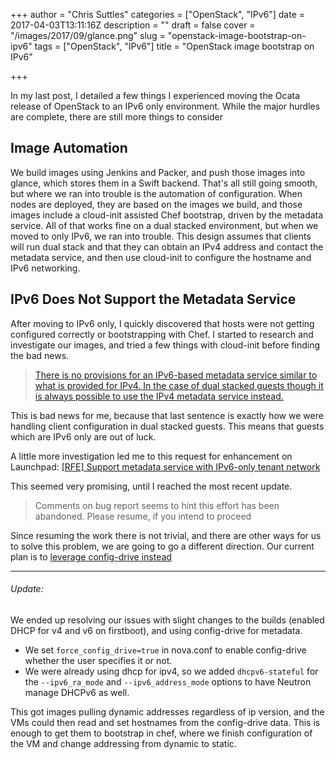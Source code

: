 +++
author = "Chris Suttles"
categories = ["OpenStack", "IPv6"]
date = 2017-04-03T13:11:16Z
description = ""
draft = false
cover = "/images/2017/09/glance.png"
slug = "openstack-image-bootstrap-on-ipv6"
tags = ["OpenStack", "IPv6"]
title = "OpenStack image bootstrap on IPv6"

+++


In my last post, I detailed a few things I experienced moving the Ocata release of OpenStack to an IPv6 only environment. While the major hurdles are complete, there are still more things to consider

## Image Automation

We build images using Jenkins and Packer, and push those images into glance, which stores them in a Swift backend. That's all still going smooth, but where we ran into trouble is the automation of configuration. When nodes are deployed, they are based on the images we build, and those images include a cloud-init assisted Chef bootstrap, driven by the metadata service. All of that works fine on a dual stacked environment, but when we moved to only IPv6, we ran into trouble. This design assumes that clients will run dual stack and that they can obtain an IPv4 address and contact the metadata service, and then use cloud-init to configure the hostname and IPv6 networking. 

## IPv6 Does Not Support the Metadata Service

After moving to IPv6 only, I quickly discovered that hosts were not getting configured correctly or bootstrapping with Chef. I started to research and investigate our images, and tried a few things with cloud-init before finding the bad news. 
> [There is no provisions for an IPv6-based metadata service similar to what is provided for IPv4. In the case of dual stacked guests though it is always possible to use the IPv4 metadata service instead.](https://docs.openstack.org/liberty/networking-guide/adv-config-ipv6.html)

This is bad news for me, because that last sentence is exactly how we were handling client configuration in dual stacked guests. This means that guests which are IPv6 only are out of luck.

A little more investigation led me to this request for enhancement on Launchpad: [[RFE] Support metadata service with IPv6-only tenant network](https://bugs.launchpad.net/neutron/+bug/1460177)

This seemed very promising, until I reached the most recent update.

> Comments on bug report seems to hint this effort has been abandoned. Please resume, if you intend to proceed

Since resuming the work there is not trivial, and there are other ways for us to solve this problem, we are going to go a different direction. Our current plan is to [leverage config-drive instead](https://docs.openstack.org/user-guide/cli-config-drive.html)

---

###### Update:

We ended up resolving our issues with slight changes to the builds (enabled DHCP for v4 and v6 on firstboot), and using config-drive for metadata.

* We set `force_config_drive=true` in nova.conf to enable config-drive whether the user specifies it or not.
* We were already using dhcp for ipv4, so we added `dhcpv6-stateful` for the `--ipv6_ra_mode` and `--ipv6_address_mode` options to have Neutron manage DHCPv6 as well.

This got images pulling dynamic addresses regardless of ip version, and the VMs could then read and set hostnames from the config-drive data. This is enough to get them to bootstrap in chef, where we finish configuration of the VM and change addressing from dynamic to static.

